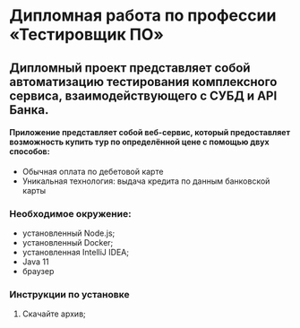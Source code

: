 # Дипломная работа по профессии «Тестировщик ПО»
## Дипломный проект представляет собой автоматизацию тестирования комплексного сервиса, взаимодействующего с СУБД и API Банка.
#### Приложение представляет собой веб-сервис, который предоставляет возможность купить тур по определённой цене с помощью двух способов:
- Обычная оплата по дебетовой карте
- Уникальная технология: выдача кредита по данным банковской карты

### Необходимое окружение:
* установленный Node.js;
* установленный  Docker;
* установленная IntelliJ IDEA;
* Java 11
* браузер


### Инструкции по установке
1. Скачайте архив;

   

